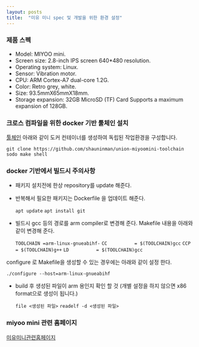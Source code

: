 ```yaml
---
layout: posts
title:  "미유 미니 spec 및 개발을 위한 환경 설정"
---
```


### 제품 스펙

- Model: MIYOO mini.
- Screen size: 2.8-inch IPS screen 640*480 resolution.
- Operating system: Linux.
- Sensor: Vibration motor.
- CPU: ARM Cortex-A7 dual-core 1.2G.
- Color: Retro grey, white.
- Size: 93.5mmX65mmX18mm.
- Storage expansion: 32GB MicroSD (TF) Card Supports a maximum expansion of 128GB.

### 크로스 컴파일을 위한 docker 기반 툴체인 설치

[툴체인](https://github.com/shauninman/union-miyoomini-toolchain)
아래와 같이 도커 컨테이너를 생성하여 독립된 작업환경을 구성합니다.

    git clone https://github.com/shauninman/union-miyoomini-toolchain
    sodo make shell

### docker 기반에서 빌드시 주의사항

- 패키지 설치전에 한상 repository를 update 해준다.
- 반복해서 필요한 패키지는 Dockerfile 을 업데이트 해준다.


    `apt update`
    `apt install git`

- 빌드시 gcc 등의 경로를 arm compiler로 변경해 준다.
Makefile 내용을 아래와 같이 변경해 준다.


    `TOOLCHAIN =arm-linux-gnueabihf-`
    `CC          = $(TOOLCHAIN)gcc`
    `CCP         = $(TOOLCHAIN)g++`
    `LD          = $(TOOLCHAIN)gcc`
    
configure 로 Makefile을 생성할 수 있는 경우에는 아래와 같이 설정 한다.

    ./configure --host=arm-linux-gnueabihf
    
- build 후 생성된 파일이 arm 용인지 확인 할 것 (개별 설정을 하지 않으면 x86 format으로 생성이 됩니다.)


    `file <생성된 파일>`
    `readelf -d <생성된 파일>`

### miyoo mini 관련 홈페이지

[미유미니관련홈페이지](https://github.com/TriForceX/MiyooCFW/wiki/Miyoo-Mini)
